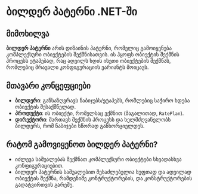 # ბილდერ პატერნი .NET-ში

## მიმოხილვა

**ბილდერ პატერნი** არის დიზაინის პატერნი, რომელიც გამოიყენება კომპლექსური ობიექტების შექმნისათვის. 
ის ჰყოფს ობიექტის შექმნის პროცესს ეტაპებად, რაც ადვილს ხდის ისეთი ობიექტების შექმნას, რომლებიც მრავალი კონფიგურაციის ვარიანტს მოიცავს.

## მთავარი კონცეფციები

- **ბილდერი**: განსაზღვრავს ნაბიჯებს/ეტაპებს, რომლებიც საჭირო ხდება ობიექტის შესაქმნელად.
- **პროდუქტი**: ის ობიექტი, რომელსაც ვქმნით (მაგალითად, `RatePlan`).
- **დირექტორი**: მართავს შექმნის პროცესს და ხელმძღვანელობს ბილდერს, რომ ნაბიჯები სწორად განხორციელდეს.

## რატომ გამოვიყენოთ ბილდერ პატერნი?

-  იძლევა საშუალებას შექმნათ კომპლექსური ობიექტები სხვადასხვა კონფიგურაციებით.
-  ბილდერ პატერნის საშუალებით შესაძლებელია სუფთად და ადვილად ობიექტის შექმნა, რამდენიმე კონტრუქტორების, და კონსტრუქტორების გადატვირთვის გარეშე.

